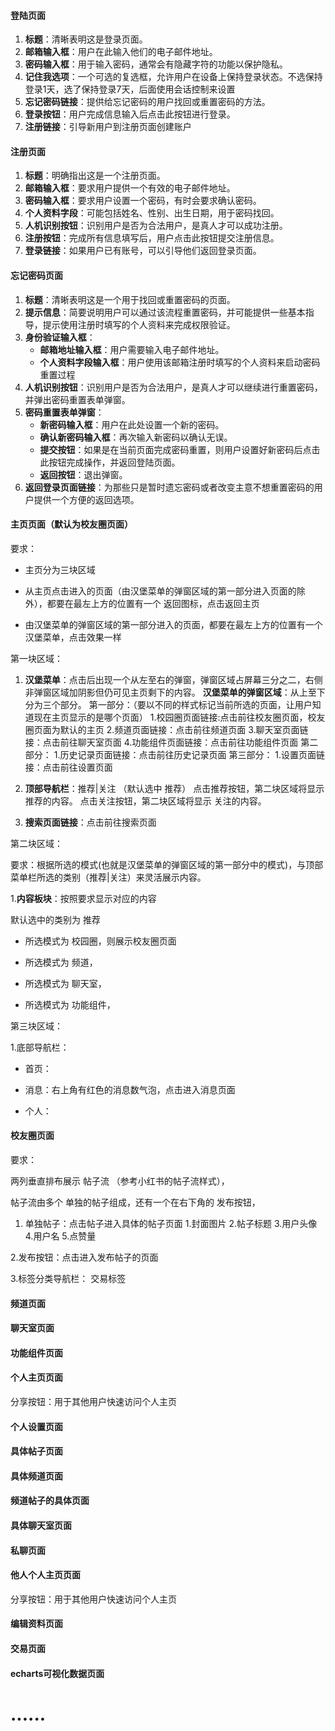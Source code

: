 #### 登陆页面

1. **标题**：清晰表明这是登录页面。
2. **邮箱输入框**：用户在此输入他们的电子邮件地址。
3. **密码输入框**：用于输入密码，通常会有隐藏字符的功能以保护隐私。
4. **记住我选项**：一个可选的复选框，允许用户在设备上保持登录状态。不选保持登录1天，选了保持登录7天，后面使用会话控制来设置
5. **忘记密码链接**：提供给忘记密码的用户找回或重置密码的方法。
6. **登录按钮**：用户完成信息输入后点击此按钮进行登录。
7. **注册链接**：引导新用户到注册页面创建账户
   
   

#### 注册页面

1. **标题**：明确指出这是一个注册页面。
2. **邮箱输入框**：要求用户提供一个有效的电子邮件地址。
3. **密码输入框**：要求用户设置一个密码，有时会要求确认密码。
4. **个人资料字段**：可能包括姓名、性别、出生日期，用于密码找回。
5. **人机识别按钮**：识别用户是否为合法用户，是真人才可以成功注册。
6. **注册按钮**：完成所有信息填写后，用户点击此按钮提交注册信息。
7. **登录链接**：如果用户已有账号，可以引导他们返回登录页面。
   
   

#### 忘记密码页面

1. **标题**：清晰表明这是一个用于找回或重置密码的页面。
2. **提示信息**：简要说明用户可以通过该流程重置密码，并可能提供一些基本指导，提示使用注册时填写的个人资料来完成权限验证。
3. **身份验证输入框**：
   * **邮箱地址输入框**：用户需要输入电子邮件地址。
   * **个人资料字段输入框**：用户使用该邮箱注册时填写的个人资料来启动密码重置过程
4. **人机识别按钮**：识别用户是否为合法用户，是真人才可以继续进行重置密码，并弹出密码重置表单弹窗。
5. **密码重置表单弹窗**：
   * **新密码输入框**：用户在此处设置一个新的密码。
   * **确认新密码输入框**：再次输入新密码以确认无误。
   * **提交按钮**：如果是在当前页面完成密码重置，则用户设置好新密码后点击此按钮完成操作，并返回登陆页面。
   * **返回按钮**：退出弹窗。
6. **返回登录页面链接**：为那些只是暂时遗忘密码或者改变主意不想重置密码的用户提供一个方便的返回选项。
   
   

#### 主页页面（默认为校友圈页面）

   要求：

- 主页分为三块区域

- 从主页点击进入的页面（由汉堡菜单的弹窗区域的第一部分进入页面的除外），都要在最左上方的位置有一个 返回图标，点击返回主页

- 由汉堡菜单的弹窗区域的第一部分进入的页面，都要在最左上方的位置有一个 汉堡菜单，点击效果一样

第一块区域：

1. **汉堡菜单**：点击后出现一个从左至右的弹窗，弹窗区域占屏幕三分之二，右侧非弹窗区域加阴影但仍可见主页剩下的内容。
   **汉堡菜单的弹窗区域**：从上至下分为三个部分。
    第一部分：（要以不同的样式标记当前所选的页面，让用户知道现在主页显示的是哪个页面）
      1.校园圈页面链接:点击前往校友圈页面，校友圈页面为默认的主页
      2.频道页面链接：点击前往频道页面
      3.聊天室页面链接：点击前往聊天室页面
      4.功能组件页面链接：点击前往功能组件页面
    第二部分：
     1.历史记录页面链接：点击前往历史记录页面
    第三部分：
     1.设置页面链接：点击前往设置页面

2. **顶部导航栏**：推荐|关注     （默认选中 推荐）
     点击推荐按钮，第二块区域将显示 推荐的内容。
     点击关注按钮，第二块区域将显示 关注的内容。

3. **搜索页面链接**：点击前往搜索页面
   
   

第二块区域：

要求：根据所选的模式(也就是汉堡菜单的弹窗区域的第一部分中的模式)，与顶部菜单栏所选的类别（推荐|关注）来灵活展示内容。

1.**内容板块**：按照要求显示对应的内容

  默认选中的类别为 推荐

- 所选模式为 校园圈，则展示校友圈页面

- 所选模式为 频道，
  
  

- 所选模式为 聊天室，
  
  

- 所选模式为 功能组件，
  
  

第三块区域：

1.底部导航栏：

- 首页：
  
  

- 消息：右上角有红色的消息数气泡，点击进入消息页面
  
  

- 个人： 
  
  
  
  

#### 校友圈页面

要求：

两列垂直排布展示 帖子流 （参考小红书的帖子流样式），

帖子流由多个 单独的帖子组成，还有一个在右下角的 发布按钮，

1. 单独帖子：点击帖子进入具体的帖子页面
   1.封面图片
   2.帖子标题
   3.用户头像
   4.用户名
   5.点赞量

 2.发布按钮：点击进入发布帖子的页面



3.标签分类导航栏：
    交易标签



#### 频道页面







#### 聊天室页面







#### 功能组件页面









#### 个人主页页面

分享按钮：用于其他用户快速访问个人主页







#### 个人设置页面







#### 具体帖子页面







#### 具体频道页面







#### 频道帖子的具体页面







#### 具体聊天室页面





#### 私聊页面





#### 他人个人主页页面

分享按钮：用于其他用户快速访问个人主页





#### 编辑资料页面





#### 交易页面





#### echarts可视化数据页面







# ......
